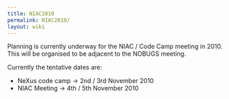 ```yaml
---
title: NIAC2010
permalink: NIAC2010/
layout: wiki
---
```


Planning is currently underway for the NIAC / Code Camp meeting in 2010.
This will be organised to be adjacent to the NOBUGS meeting.

Currently the tentative dates are:

-   NeXus code camp -&gt; 2nd / 3rd November 2010
-   NIAC Meeting -&gt; 4th / 5th November 2010

